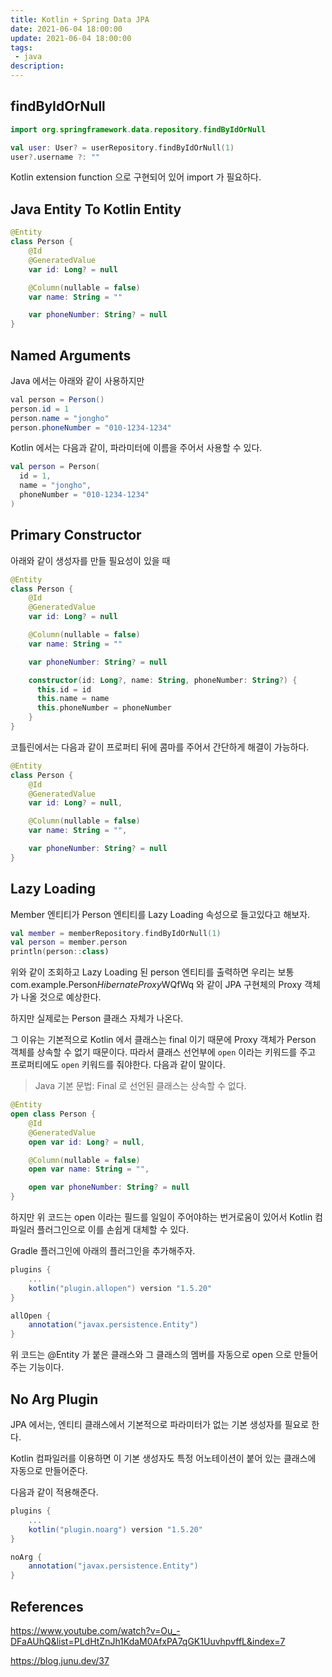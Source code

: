 ```yaml
---
title: Kotlin + Spring Data JPA
date: 2021-06-04 18:00:00
update: 2021-06-04 18:00:00
tags:
 - java
description:
---
```


## findByIdOrNull

```kotlin
import org.springframework.data.repository.findByIdOrNull

val user: User? = userRepository.findByIdOrNull(1)
user?.username ?: ""
```

Kotlin extension function 으로 구현되어 있어 import 가 필요하다.

## Java Entity To Kotlin Entity

```kotlin
@Entity
class Person {
    @Id
    @GeneratedValue
    var id: Long? = null

    @Column(nullable = false)
    var name: String = ""

    var phoneNumber: String? = null
}
```

## Named Arguments

Java 에서는 아래와 같이 사용하지만

```java
val person = Person()
person.id = 1
person.name = "jongho"
person.phoneNumber = "010-1234-1234"
```

Kotlin 에서는 다음과 같이, 파라미터에 이름을 주어서 사용할 수 있다.

```kotlin
val person = Person(
  id = 1,
  name = "jongho",
  phoneNumber = "010-1234-1234"
)
```

## Primary Constructor

아래와 같이 생성자를 만들 필요성이 있을 때

```kotlin
@Entity
class Person {
    @Id
    @GeneratedValue
    var id: Long? = null

    @Column(nullable = false)
    var name: String = ""

    var phoneNumber: String? = null

    constructor(id: Long?, name: String, phoneNumber: String?) {
      this.id = id
      this.name = name
      this.phoneNumber = phoneNumber
    }
}
```

코틀린에서는 다음과 같이 프로퍼티 뒤에 콤마를 주어서 간단하게 해결이 가능하다.

```kotlin
@Entity
class Person {
    @Id
    @GeneratedValue
    var id: Long? = null,

    @Column(nullable = false)
    var name: String = "",

    var phoneNumber: String? = null
}
```

## Lazy Loading

Member 엔티티가 Person 엔티티를 Lazy Loading 속성으로 들고있다고 해보자.

```kotlin
val member = memberRepository.findByIdOrNull(1)
val person = member.person
println(person::class)
```

위와 같이 조회하고 Lazy Loading 된 person 엔티티를 출력하면 우리는 보통 com.example.Person$HibernateProxy$WQfWq 와 같이 JPA 구현체의 Proxy 객체가 나올 것으로 예상한다.

하지만 실제로는 Person 클래스 자체가 나온다.

그 이유는 기본적으로 Kotlin 에서 클래스는 final 이기 때문에 Proxy 객체가 Person 객체를 상속할 수 없기 때문이다. 따라서 클래스 선언부에 `open` 이라는 키워드를 주고 프로퍼티에도 `open` 키워드를 줘야한다. 다음과 같이 말이다.

> Java 기본 문법: Final 로 선언된 클래스는 상속할 수 없다.

```kotlin
@Entity
open class Person {
    @Id
    @GeneratedValue
    open var id: Long? = null,

    @Column(nullable = false)
    open var name: String = "",

    open var phoneNumber: String? = null
}
```

하지만 위 코드는 open 이라는 필드를 일일이 주어야하는 번거로움이 있어서 Kotlin 컴파일러 플러그인으로 이를 손쉽게 대체할 수 있다.

Gradle 플러그인에 아래의 플러그인을 추가해주자.

```gradle
plugins {
    ...
    kotlin("plugin.allopen") version "1.5.20"
}

allOpen {
    annotation("javax.persistence.Entity")
}
```

위 코드는 @Entity 가 붙은 클래스와 그 클래스의 멤버를 자동으로 open 으로 만들어주는 기능이다.

## No Arg Plugin

JPA 에서는, 엔티티 클래스에서 기본적으로 파라미터가 없는 기본 생성자를 필요로 한다.

Kotlin 컴파일러를 이용하면 이 기본 생성자도 특정 어노테이션이 붙어 있는 클래스에 자동으로 만들어준다.

다음과 같이 적용해준다.

```gradle
plugins {
    ...
    kotlin("plugin.noarg") version "1.5.20"
}

noArg {
    annotation("javax.persistence.Entity")
}
```

## References

https://www.youtube.com/watch?v=Ou_-DFaAUhQ&list=PLdHtZnJh1KdaM0AfxPA7qGK1UuvhpvffL&index=7

https://blog.junu.dev/37
